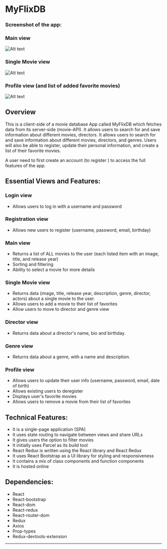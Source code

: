 # MyFlixDB

### Screenshot of the app:

### Main view

  <img src="/img/myflixdb.png" alt="Alt text" style="display: inline-block; margin: 0 auto; max-width: 800px">

### Single Movie view

  <img src="/img/myflixdb1.png" alt="Alt text" style="display: inline-block; margin: 0 auto; max-width: 800px">

### Profile view (and list of added favorite movies)

  <img src="/img/myflixdb2.png" alt="Alt text" style="display: inline-block; margin: 0 auto; max-width: 800px">

## Overview

This is a client-side of a movie database App called MyFlixDB which fetches data from its server-side
(movie-API). It allows users to search for and save information about different movies, directors. It allows users to search for and save information about different movies, directors,
and genres. Users will also be able to register, update their personal information, and create a list of
their favorite movies.

A user need to first create an account (to register ) to access the full features of the app.

## Essential Views and Features:

### Login view

- Allows users to log in with a username and password

### Registration view

- Allows new users to register (username, password, email, birthday)

### Main view

- Returns a list of ALL movies to the user (each listed item with an image, title, and release year)
- Sorting and filtering
- Ability to select a movie for more details

### Single Movie view

- Returns data (image, title, release year, description, genre, director, actors) about a single movie to the user.
- Allows users to add a movie to their list of favorites
- Allow users to move to director and genre view

### Director view

- Returns data about a director's name, bio and birthday.

### Genre view

- Returns data about a genre, with a name and description.

### Profile view

- Allows users to update their user info (username, password, email, date of birth)
- Allows existing users to deregister
- Displays user's favorite movies
- Allows users to remove a movie from their list of favorites

## Technical Features:

- It is a single-page application (SPA)
- It uses state routing to navigate between views and share URLs
- It gives users the option to filter movies
- It initially uses Parcel as its build tool
- React Redux is written using the React library and React Redux
- It uses React Bootstrap as a UI library for styling and responsiveness
- It contains a mix of class components and function components
- It is hosted online

## Dependencies:

- React
- React-bootstrap
- React-dom
- React-redux
- React-router-dom
- Redux
- Axios
- Prop-types
- Redux-devtools-extension

---
